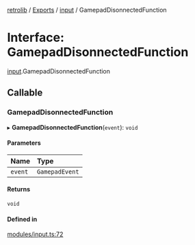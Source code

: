 [retrolib](../README.md) / [Exports](../modules.md) / [input](../modules/input.md) / GamepadDisonnectedFunction

# Interface: GamepadDisonnectedFunction

[input](../modules/input.md).GamepadDisonnectedFunction

## Callable

### GamepadDisonnectedFunction

▸ **GamepadDisonnectedFunction**(`event`): `void`

#### Parameters

| Name | Type |
| :------ | :------ |
| `event` | `GamepadEvent` |

#### Returns

`void`

#### Defined in

[modules/input.ts:72](https://github.com/philbgarner/retrolib/blob/61e1edc/src/modules/input.ts#L72)
